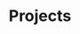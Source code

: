 ---
title: Projects
summary: Explore some of the projects I've worked on.
description: Explore some of the projects I've worked on.
---